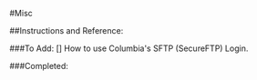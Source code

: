 #Misc

##Instructions and Reference:



###To Add:
[] How to use Columbia's SFTP (SecureFTP) Login.


###Completed:
